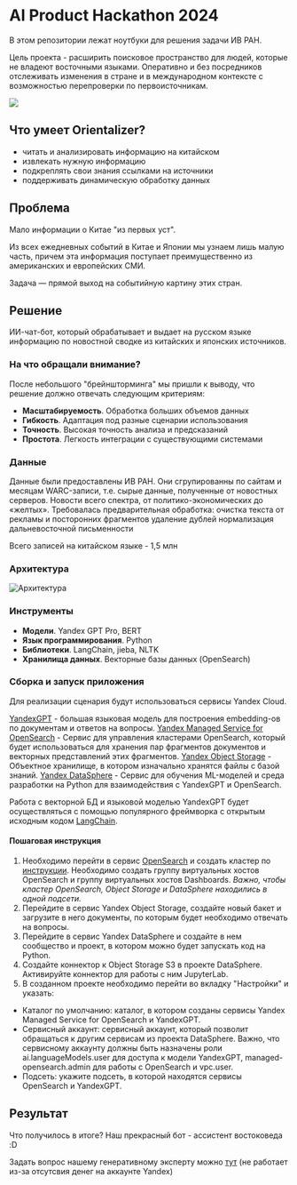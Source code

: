 # AI Product Hackathon 2024
В этом репозитории лежат ноутбуки для решения задачи ИВ РАН. 

Цель проекта - расширить поисковое пространство для людей, которые не владеют восточными языками. Оперативно и без посредников отслеживать изменения в стране и в международном контексте с возможностью перепроверки по первоисточникам.

![](https://github.com/svyatocheck/chinese_hackathon_rag_case/blob/main/images/ошибки_распределения.png)

## Что умеет Orientalizer? 

- читать и анализировать информацию на китайском
- извлекать нужную информацию
- подкреплять свои знания ссылками на источники
- поддерживать динамическую обработку данных



## Проблема

Мало информации о Китае "из первых уст".

Из всех ежедневных событий в Китае и Японии мы узнаем лишь малую часть, причем эта информация поступает преимущественно из американских и европейских СМИ. 

Задача — прямой выход на событийную картину этих стран. 

## Решение 

ИИ-чат-бот, который обрабатывает и выдает на русском языке информацию по новостной сводке из китайских и японских источников.

### На что обращали внимание?

После небольшого "брейншторминга" мы пришли к выводу, что решение должно отвечать следующим критериям:

- **Масштабируемость**. Обработка больших объемов данных
- **Гибкость**. Адаптация под разные сценарии использования
- **Точность**. Высокая точность анализа и предсказаний
- **Простота**. Легкость интеграции с существующими системами

### Данные

Данные были предоставлены ИВ РАН. Они сгрупированны по сайтам и месяцам WARC-записи, т.е. сырые данные, полученные от новостных серверов. Новости всего спектра, от политико-экономических до «желтых». Требовалась предварительная обработка: очистка текста от рекламы и посторонних фрагментов удаление дублей нормализация дальневосточной письменности

Всего записей на китайском языке - 1,5 млн

### Архитектура

![Архитектура](https://github.com/svyatocheck/chinese_hackathon_rag_case/blob/main/images/photo_2024-06-11_18-17-51.jpg)

### Инструменты

- **Модели**. Yandex GPT Pro, BERT
- **Язык программирования**. Python
- **Библиотеки**. LangChain, jieba, NLTK
- **Хранилища данных**. Векторные базы данных (OpenSearch)

### Сборка и запуск приложения

Для реализации сценария будут использоваться сервисы Yandex Cloud.

[YandexGPT](https://yandex.cloud/ru/docs/foundation-models/concepts/yandexgpt/) - большая языковая модель для построения embedding-ов по документам и ответов на вопросы.
[Yandex Managed Service for OpenSearch](https://yandex.cloud/ru/docs/managed-opensearch/) - Сервис для управления кластерами OpenSearch, который будет использоваться для хранения пар фрагментов документов и векторных представлений этих фрагментов.
[Yandex Object Storage](https://yandex.cloud/ru/docs/storage/) - Объектное хранилище, в котором изначально хранятся файлы с базой знаний.
[Yandex DataSphere](https://yandex.cloud/ru/docs/datasphere/) - Cервис для обучения ML-моделей и среда разработки на Python для взаимодействия с YandexGPT и OpenSearch.

Работа с векторной БД и языковой моделью YandexGPT будет осуществляться с помощью популярного фреймворка с открытым исходным кодом [LangChain](https://www.langchain.com/).

#### Пошаговая инструкция

1. Необходимо перейти в сервис [OpenSearch](https://yandex.cloud/ru/services/managed-opensearch) и создать кластер по [инструкции](https://yandex.cloud/ru/docs/managed-opensearch/operations/cluster-create). Необходимо создать группу виртуальных хостов OpenSearch и группу виртуальных хостов Dashboards. _Важно, чтобы кластер OpenSearch, Object Storage и DataSphere находились в одной подсети._
2. Перейдите в сервис Yandex Object Storage, создайте новый бакет и загрузите в него документы, по которым будет необходимо отвечать на вопросы.
3. Перейдите в сервис Yandex DataSphere и создайте в нем сообщество и проект, в котором можно будет запускать код на Python.
4. Создайте коннектор к Object Storage S3 в проекте DataSphere. Активируйте коннектор для работы с ним JupyterLab.
5. В созданном проекте необходимо перейти во вкладку "Настройки" и указать:
- Каталог по умолчанию: каталог, в котором созданы сервисы Yandex Managed Service for OpenSearch и YandexGPT.
- Сервисный аккаунт: сервисный аккаунт, который позволит обращаться к другим сервисам из проекта DataSphere. Важно, что сервисному аккаунту должны быть назначены роли ai.languageModels.user для доступа к модели YandexGPT, managed-opensearch.admin для работы с OpenSearch и vpc.user.
- Подсеть: укажите подсеть, в которой находятся сервисы OpenSearch и YandexGPT.

## Результат

Что получилось в итоге? Наш прекрасный бот - ассистент востоковеда :D 

Задать вопрос нашему генеративному эксперту можно [тут](https://t.me/orientalizer_bot) (не работает из-за отсутсвия денег на аккаунте Yandex)



